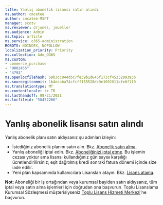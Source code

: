 ```yaml
---
title: Yanlış abonelik lisansı satın alındı
ms.author: cmcatee
author: cmcatee-MSFT
manager: scotv
ms.reviewer: drjones, jmueller
ms.audience: Admin
ms.topic: article
ms.service: o365-administration
ROBOTS: NOINDEX, NOFOLLOW
localization_priority: Priority
ms.collection: Adm_O365
ms.custom:
- commerce_purchase
- "9002455"
- "4793"
ms.openlocfilehash: 59b3cc844dbc7fe39b1d645f173cf4533209393b
ms.sourcegitcommit: 1b4ecaba74cfcff155528dc9e1002011afe0f110
ms.translationtype: MT
ms.contentlocale: tr-TR
ms.lasthandoff: 08/21/2021
ms.locfileid: "58452266"
---
```

# <a name="purchased-wrong-subscription-license"></a>Yanlış abonelik lisansı satın alındı

Yanlış abonelik planı satın aldıysanız şu adımları izleyin:

- İstediğiniz abonelik planını satın alın. Bkz. [Abonelik satın alma](https://docs.microsoft.com/alchemyinsights/buy-a-subscription-to-office-365-for-business).
- Yanlış aboneliği iptal edin. Bkz. [Aboneliğinizi iptal etme](https://docs.microsoft.com/alchemyinsights/canceling-your-office-365-subscription).
Bu işlemin cezası yoktur ama lisansı kullandığınız gün sayısı karşılığı ücretlendirilirsiniz; eşit dağıtılmış kredi sonraki fatura dönemi içinde size iade edilir.
- Yeni plan kapsamında kullanıcılara Lisansları atayın. Bkz. [Lisans atama](https://docs.microsoft.com/alchemyinsights/how-to-assign-a-license-to-a-user).

**Not**: Aboneliği bir iş ortağından veya kurumsal bayiden satın aldıysanız, tüm iptal veya satın alma işlemleri için doğrudan ona başvurun. Toplu Lisanslama Kurumsal Sözleşmesi müşterisiyseniz [Toplu Lisans Hizmeti Merkezi](https://support.microsoft.com/help/4471406/how-to-contact-the-microsoft-volume-licensing-service-center)’ne başvurun.
